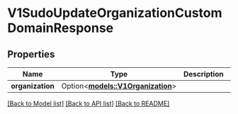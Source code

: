# V1SudoUpdateOrganizationCustomDomainResponse

## Properties

Name | Type | Description | Notes
------------ | ------------- | ------------- | -------------
**organization** | Option<[**models::V1Organization**](v1Organization.md)> |  | [optional]

[[Back to Model list]](../README.md#documentation-for-models) [[Back to API list]](../README.md#documentation-for-api-endpoints) [[Back to README]](../README.md)


